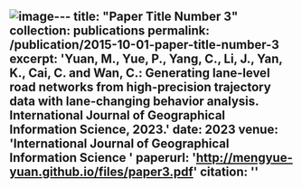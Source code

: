 ![image](https://github.com/mengyue-yuan/mengyue-yuan.github.io/assets/33271377/3d2287dd-be68-4fee-a655-630f59bfd294)---
title: "Paper Title Number 3"
collection: publications
permalink: /publication/2015-10-01-paper-title-number-3
excerpt: 'Yuan, M., Yue, P., Yang, C., Li, J., Yan, K., Cai, C. and Wan, C.: Generating lane-level road networks from high-precision trajectory data with lane-changing behavior analysis. International Journal of Geographical Information Science, 2023.'
date: 2023
venue: 'International Journal of Geographical Information Science '
paperurl: 'http://mengyue-yuan.github.io/files/paper3.pdf'
citation: ''
---
